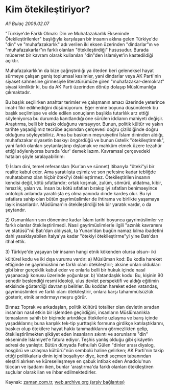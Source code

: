 # Kim ötekileştiriyor?

*Ali Bulaç 2009.02.07*

<tr><td class="metin" colspan="2" style="padding-top: 20px; padding-left: 5px; padding-right: 10px;">"Türkiye'de Farklı Olmak: Din ve Muhafazakarlık Ekseninde Ötekileştirilenler" başlığıyla karşılaşan bir insanın aklına gelen Türkiye'de "din" ve "muhafazakarlık" adı verilen iki eksen üzerinden "dindarlar"ın ve "muhafazakarlar"ın farklı olanları "ötekileştirdiği" hususudur. Burada mücerret bir kavram olarak kullanılan "din"den İslamiyet'in kastedildiği açıktır.</td></tr><tr><td class="metin" colspan="2" style="padding-top: 20px; padding-left: 5px; padding-right: 10px;"><p>Muhafazakarlık'ın da bize çağrıştırdığı ya öteden beri geleneksel hayat sürmeye çalışan geniş toplumsal kesimler, yani dindarlar veya AK Parti'nin siyaset sahnesine girmesiyle literatürümüze giren "muhafazakar-demokrat" siyasi kimliktir ki, bu da AK Parti üzerinden dönüp dolaşıp Müslümanlığa çıkmaktadır.
<p>Bu başlık seçilirken anahtar terimler ve çalışmanın amacı üzerinde yeterince imal-i fikr edilmediğini düşünüyorum. Eğer enine boyuna düşünülerek bu başlık seçilmişse ve elde edilen sonuçların başlıkla tutarlılık arz ettiği söyleniyorsa bu durumda kanıtlandığı öne sürülen iddianın mahiyeti değişir. Araştırma, belli bir baskı olduğunu varsayıyor. Bunun, politik kültür ve yakın tarihte yaşadığımız tecrübe açısından çerçevesi doğru çizildiğinde doğru olduğunu söyleyebiliriz. Ama bu baskının meşruiyetini İslam dininden aldığı, muhafazakar siyasetin baskıyı öngördüğü ve bunun üstelik "ötekileştirmek", yani farklı olanları şeytanlaştırıp dışlamak ve mahkûm etmek üzere tezahür ettiği söyleniyorsa burada 'dur' demek lazım. Kavramsal çerçevedeki hataları şöyle sıralayabilirim:
<p>1) İslam dini, temel referansları (Kur'an ve sünnet) itibarıyla "öteki"yi bir realite kabul eder. Ama yaratılışta eşimiz ve son nefesine kadar tebliğde muhatabımız olan hiçbir öteki'yi ötekileştirmez. Ötekileştirilen insanın kendisi değil, kötü sıfatlarıdır; ortak koşmak, zulüm, sömürü, aldatma, kibir, hırsızlık, yalan vs. İnsan bu kötü sıfatları bırakıp iyi sıfatları benimseyince ontolojik anlamda yaratılışta eş olma yanında dinde kardeş olur. Bu iyi sıfatlara sahip olan bütün gayrimüslimler de ihtirama ve birlikte yaşamaya layık insanlardır. Müslüman'ın ötekileştirdiği tek bir yaratık vardır, o da şeytandır.
<p>2) Osmanlıların son dönemine kadar İslam tarihi boyunca gayrimüslimler ve farklı olanlar ötekileştirilmedi. Nasıl gayrimüslimlerle ilgili "azınlık kavramını ve statüsü"nü Batı'dan aldıysak, ta Yunan'dan bugün namaz kılma ibadetini dahi yasaklayabilen İtalya'ya kadar "ötekiyi ötekileştirme"yi yine Batı'dan ithal ettik.
<p>3) Türkiye'de yaşayan bir insanın hangi etnik kökenden olursa olsun- iki kültürel kodu ve iki dışa vurumu vardır: a) Müslüman kod: Bu kodla hareket ettiğinde ne gayrimüslimi ne farklı olanı ötekileştirir; aksine onları oldukları gibi birer gerçeklik kabul eder ve onlarla belli bir hukuk içinde nasıl yaşanacağı konusu üzerinde yoğunlaşır. b) Vatandaşlık kodu: Bu, kişinin 90 senedir beslendiği resmi ideoloji, ulus devlet perspektifi ve aldığı eğitimin etkisinde gösterdiği davranışı belirler. Bu koddan hareket eden vatandaş, gayrimüslimleri ve farklı olanı ötekileştirir, onlara karşı tahammülsüzlük gösterir, etnik arındırmayı meşru görür.
<p>Binnaz Toprak ve arkadaşları, politik kültürü totaliter olan devletin sıradan insanları nasıl etkin bir işlemden geçirdiğini, insanların Müslümanlıkla temaslarını sahih bir biçimde artırdıkça ötekilerle uzlaşma ve barış içinde yaşadıklarını; buna karşılık tek-tip yurttaşlık formuna girdikçe katılaştıklarını, baskıcı olup ötekilere hayat hakkı tanımadıklarını görmezlikten gelip, ötekileştirilmekten şikâyet eden insanların sıkıntı ve sorunlarını "din" ekseninde İslamiyet'e fatura ediyor. Teşhis yanlış olduğu gibi şikâyetin adresi de yanlıştır. Bütün dünyada Fethullah Gülen "dinler arası diyalog, hoşgörü ve uzlaşma kültürü"nün sembolü haline gelirken; AK Parti'nin takip ettiği politikalarla dinin içini boşaltıyor diye, kendi seçmen tabanından eleştiri alırken ve küreselleşmeye en çabuk intibak eden Anadolu'nun tüccarı ve işadamı iken, bunlar 'araştırma'da farklı olanları ötekileştiren suçlular olarak ilan ve ihbar edilmektedirler.<br/></p></p></p></p></p></p></td></tr>

Kaynak: [zaman.com.tr](http://zaman.com.tr/yazar.do?yazino=812502), [web.archive.org (arşiv bağlantısı)](http://web.archive.org/web/20090208041542/http://zaman.com.tr:80/yazar.do?yazino=812502)
